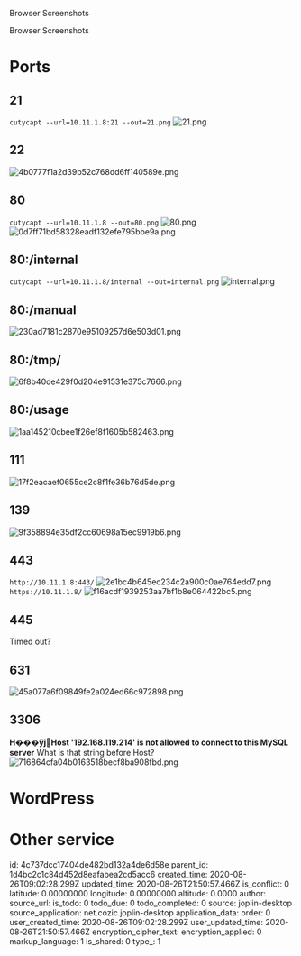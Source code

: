 Browser Screenshots

Browser Screenshots

# Ports
## 21
`cutycapt --url=10.11.1.8:21 --out=21.png`
![21.png](:/25e4d69503f04a7dae6bfca8acd8a2cb)

## 22
![4b0777f1a2d39b52c768dd6ff140589e.png](:/895a61172c254756891d770cc0f3a130)

## 80
`cutycapt --url=10.11.1.8 --out=80.png`
![80.png](:/a8024dd9588040898d61b2e2bc682bb8)
![0d7ff71bd58328eadf132efe795bbe9a.png](:/4c71d267ed2d4e518ed1c97bae9a2c92)

## 80:/internal
`cutycapt --url=10.11.1.8/internal --out=internal.png`
![internal.png](:/8712e3b373be465281d109be3191f804)

## 80:/manual
![230ad7181c2870e95109257d6e503d01.png](:/4efdb64aadc348afb284d6de19ac4a37)

## 80:/tmp/
![6f8b40de429f0d204e91531e375c7666.png](:/721c7726f2ec404e83e948c88e88cf99)

## 80:/usage
![1aa145210cbee1f26ef8f1605b582463.png](:/a296378e12ba4010a87dc58e7769abff)

## 111
![17f2eacaef0655ce2c8f1fe36b76d5de.png](:/d8c83e1785654c47ac037841abfc248b)

## 139
![9f358894e35df2cc60698a15ec9919b6.png](:/b21825c7a64a4626bdc5ed491845a69a)

## 443
`http://10.11.1.8:443/`
![2e1bc4b645ec234c2a900c0ae764edd7.png](:/3b0b43796e92465eaf7fbaff0c12f741)
`https://10.11.1.8/`
![f16acdf1939253aa7bf1b8e064422bc5.png](:/f56c449454184f1ea21a1d367d79a25f)

## 445
Timed out?

## 631
![45a077a6f09849fe2a024ed66c972898.png](:/213c926e113548b3adcdf92b372707d4)

## 3306
**H���ÿjHost '192.168.119.214' is not allowed to connect to this MySQL server**
What is that string before Host?
![716864cfa04b0163518becf8ba908fbd.png](:/37bbe766e9a54ee59416f5e197dc321d)








# WordPress
# Other service



id: 4c737dcc17404de482bd132a4de6d58e
parent_id: 1d4bc2c1c84d452d8eafabea2cd5acc6
created_time: 2020-08-26T09:02:28.299Z
updated_time: 2020-08-26T21:50:57.466Z
is_conflict: 0
latitude: 0.00000000
longitude: 0.00000000
altitude: 0.0000
author: 
source_url: 
is_todo: 0
todo_due: 0
todo_completed: 0
source: joplin-desktop
source_application: net.cozic.joplin-desktop
application_data: 
order: 0
user_created_time: 2020-08-26T09:02:28.299Z
user_updated_time: 2020-08-26T21:50:57.466Z
encryption_cipher_text: 
encryption_applied: 0
markup_language: 1
is_shared: 0
type_: 1